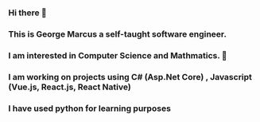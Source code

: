### Hi there 👋
### This is George Marcus a self-taught software engineer.
### I am interested in Computer Science and Mathmatics. 🌱 
### I am working on projects using C# (Asp.Net Core) , Javascript (Vue.js, React.js, React Native)
### I have used python for learning purposes
<!--
**george-marcus/george-marcus** is a ✨ _special_ ✨ repository because its `README.md` (this file) appears on your GitHub profile.

